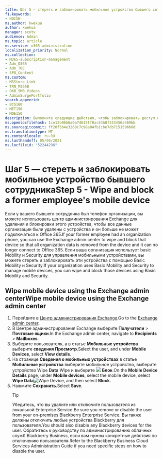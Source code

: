 ```yaml
---
title: Шаг 5 — стереть и заблокировать мобильное устройство бывшего сотрудника
f1.keywords:
- NOCSH
ms.author: kwekua
author: kwekua
manager: scotv
audience: Admin
ms.topic: article
ms.service: o365-administration
localization_priority: Normal
ms.collection:
- M365-subscription-management
- Adm_O365
- Adm_TOC
- SPO_Content
ms.custom:
- MSStore_Link
- TRN_M365B
- OKR_SMB_Videos
- AdminSurgePortfolio
search.appverid:
- BCS160
- MET150
- MOE150
description: Выполните следующие действия, чтобы заблокировать доступ к мобильным устройствам бывшего сотрудника.
ms.openlocfilehash: 1ce12b06b6a0a74615ff8ac43b8f333456a469bb
ms.sourcegitcommit: ff20f5b4e3268c7c98a84fb1cbe7db7151596b6d
ms.translationtype: MT
ms.contentlocale: ru-RU
ms.lasthandoff: 05/06/2021
ms.locfileid: "52244296"
---
```

# <a name="step-5---wipe-and-block-a-former-employees-mobile-device"></a><span data-ttu-id="fe5c0-103">Шаг 5 — стереть и заблокировать мобильное устройство бывшего сотрудника</span><span class="sxs-lookup"><span data-stu-id="fe5c0-103">Step 5 - Wipe and block a former employee's mobile device</span></span>

<span data-ttu-id="fe5c0-104">Если у вашего бывшего сотрудника был телефон организации, вы можете использовать центр администрирования Exchange для удаления и блокировки этого устройства, чтобы все данные организации были удалены с устройства и он больше не может подключаться к Office 365.</span><span class="sxs-lookup"><span data-stu-id="fe5c0-104">If your former employee had an organization phone, you can use the Exchange admin center to wipe and block that device so that all organization data is removed from the device and it can no longer connect to Office 365.</span></span> <span data-ttu-id="fe5c0-105">Если ваша организация использует basic Mobility и Security для управления мобильными устройствами, вы можете стереть и заблокировать эти устройства с помощью Basic Mobility и Security.</span><span class="sxs-lookup"><span data-stu-id="fe5c0-105">If your organization uses Basic Mobility and Security to manage mobile devices, you can wipe and block those devices using Basic Mobility and Security.</span></span>

## <a name="wipe-mobile-device-using-the-exchange-admin-center"></a><span data-ttu-id="fe5c0-106">Wipe mobile device using the Exchange admin center</span><span class="sxs-lookup"><span data-stu-id="fe5c0-106">Wipe mobile device using the Exchange admin center</span></span>

1. <span data-ttu-id="fe5c0-107">Перейдите в <a href="https://go.microsoft.com/fwlink/p/?linkid=2059104" target="_blank">Центр администрирования Exchange</a>.</span><span class="sxs-lookup"><span data-stu-id="fe5c0-107">Go to the <a href="https://go.microsoft.com/fwlink/p/?linkid=2059104" target="_blank">Exchange admin center</a>.</span></span>
2. <span data-ttu-id="fe5c0-108">В Центре администрирования Exchange выберите **Получатели** \> **Почтовые ящики**.</span><span class="sxs-lookup"><span data-stu-id="fe5c0-108">In the Exchange admin center, navigate to **Recipients** \> **Mailboxes**.</span></span>
3. <span data-ttu-id="fe5c0-109">Выберите пользователя, а в статье **Мобильные устройства** выберите **сведения Просмотр**.</span><span class="sxs-lookup"><span data-stu-id="fe5c0-109">Select the user, and under **Mobile Devices**, select **View details**.</span></span>
4. <span data-ttu-id="fe5c0-110">На странице **Сведения о мобильных устройствах** в статье **Мобильные устройства** выберите мобильное устройство, выберите устройство Wipe **Data** Wipe и выберите ![ ](../../media/1c113a36-53cb-4974-884f-3ecd9535506e.png) **Блок**.</span><span class="sxs-lookup"><span data-stu-id="fe5c0-110">On the **Mobile Device Details** page, under **Mobile devices**, select the mobile device, select **Wipe Data**![Wipe Device](../../media/1c113a36-53cb-4974-884f-3ecd9535506e.png), and then select **Block**.</span></span>
5. <span data-ttu-id="fe5c0-111">Нажмите **Сохранить**.</span><span class="sxs-lookup"><span data-stu-id="fe5c0-111">Select **Save**.</span></span>
   > [!TIP]
   > <span data-ttu-id="fe5c0-112">Убедитесь, что вы удалите или отключите пользователя из локальной Enterprise Service.</span><span class="sxs-lookup"><span data-stu-id="fe5c0-112">Be sure you remove or disable the user from your on-premises Blackberry Enterprise Service.</span></span> <span data-ttu-id="fe5c0-113">Вы также должны отключить любые устройства Blackberry для пользователя.</span><span class="sxs-lookup"><span data-stu-id="fe5c0-113">You should also disable any Blackberry devices for the user.</span></span> <span data-ttu-id="fe5c0-114">Обратитесь к руководству по администрированию облачных служб Blackberry Business, если вам нужны конкретные действия по отключению пользователя.</span><span class="sxs-lookup"><span data-stu-id="fe5c0-114">Refer to the Blackberry Business Cloud Services Administration Guide if you need specific steps on how to disable the user.</span></span>
